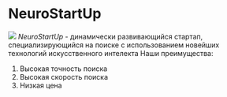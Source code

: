 # NeuroStartUp
![](https://netology-code.github.io/git-homeworks/introduction/assets/logo.png)
*NeuroStartUp* - динамически развивающийся стартап, специализирующийся на поиске с использованием новейших технологий искусственного интелекта
Наши преимущества:
1. Высокая точность поиска
2. Высокая скорость поиска
3. Низкая цена